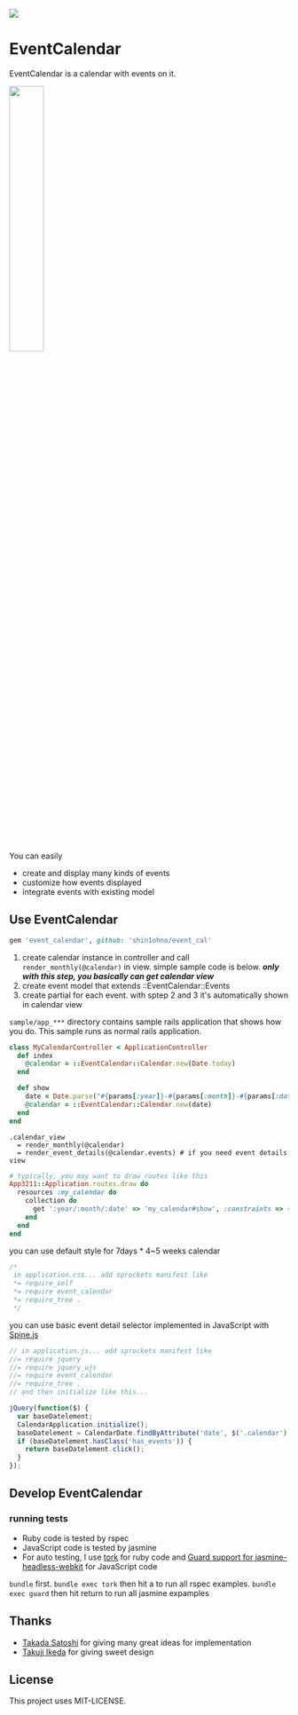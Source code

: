 ![](https://travis-ci.org/shin1ohno/event_cal.png?branch=master)

# EventCalendar #

EventCalendar is a calendar with events on it.

<img src='https://raw.github.com/shin1ohno/event_cal/gh-pages/images/sp_sample.png' width = '35%' height= 'auto'>

You can easily

- create and display many kinds of events
- customize how events displayed
- integrate events with existing model

## Use EventCalendar ##

```ruby
gem 'event_calendar', github: 'shin1ohno/event_cal'
```

1. create calendar instance in controller and call ```render_monthly(@calendar)``` in view. simple sample code is below. ***only with this step, you basically can get calendar view***
2. create event model that extends ::EventCalendar::Events
3. create partial for each event. with sptep 2 and 3 it's automatically shown in calendar view

```sample/app_***``` directory contains sample rails application that shows how you do. This sample runs as normal rails application.

```ruby
class MyCalendarController < ApplicationController
  def index
    @calendar = ::EventCalendar::Calendar.new(Date.today)
  end

  def show
    date = Date.parse("#{params[:year]}-#{params[:month]}-#{params[:date]}")
    @calendar = ::EventCalendar::Calendar.new(date)
  end
end
```

```haml
.calendar_view
  = render_monthly(@calendar)
  = render_event_details(@calendar.events) # if you need event details view
```

```ruby
# typically, you may want to draw routes like this
App3211::Application.routes.draw do
  resources :my_calendar do
    collection do
      get ':year/:month/:date' => 'my_calendar#show', :constraints => { :year => /\d{4}/, :month => /\d{1,2}/, :day => /\d{1,2}/ }
    end
  end
end
```
you can use default style for 7days * 4~5 weeks calendar

```css
/*
 in application.css... add sprockets manifest like
 *= require_self
 *= require event_calendar
 *= require_tree .
 */
```

you can use basic event detail selector implemented in JavaScript with [Spine.js](http://spinejs.com)

```javascript
// in application.js... add sprockets manifest like
//= require jquery
//= require jquery_ujs
//= require event_calendar
//= require_tree .
// and then initialize like this...

jQuery(function($) {
  var baseDatelement;
  CalendarApplication.initialize();
  baseDatelement = CalendarDate.findByAttribute('date', $('.calendar').data('base-date')).element;
  if (baseDatelement.hasClass('has_events')) {
    return baseDatelement.click();
  }
});
```

## Develop EventCalendar ##

### running tests ###

- Ruby code is tested by rspec
- JavaScript code is tested by jasmine
- For auto testing, I use [tork](https://github.com/sunaku/tork) for ruby code and [Guard support for jasmine-headless-webkit](https://github.com/johnbintz/guard-jasmine-headless-webkit) for JavaScript code

```bundle``` first. ```bundle exec tork``` then hit a to run all rspec examples. ```bundle exec guard``` then hit return to run all jasmine expamples

## Thanks ##

- [Takada Satoshi](https://github.com/satoship) for giving many great ideas for implementation
- [Takuji Ikeda](https://github.com/tikeda) for giving sweet design

## License ##

This project uses MIT-LICENSE.
